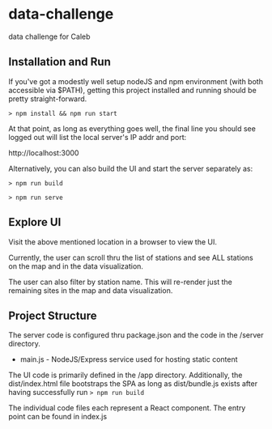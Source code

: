 data-challenge
================
data challenge for Caleb

Installation and Run
--------------------
If you've got a modestly well setup nodeJS and npm environment (with both accessible via $PATH), getting this project installed and running should be pretty straight-forward.

`> npm install && npm run start`

At that point, as long as everything goes well, the final line you should see logged out will list the local server's IP addr and port:

http://localhost:3000

Alternatively, you can also build the UI and start the server separately as:

`> npm run build`

`> npm run serve`

Explore UI
----------
Visit the above mentioned location in a browser to view the UI.

Currently, the user can scroll thru the list of stations and see ALL stations on the map and in the data visualization.

The user can also filter by station name. This will re-render just the remaining sites in the map and data visualization.

Project Structure
-----------------
The server code is configured thru package.json and the code in the /server directory.

* main.js - NodeJS/Express service used for hosting static content

The UI code is primarily defined in the /app directory. Additionally, the dist/index.html file bootstraps the SPA as long as dist/bundle.js exists after having successfully run
`> npm run build`

The individual code files each represent a React component. The entry point can be found in index.js